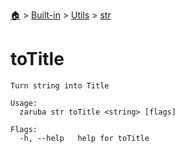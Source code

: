 <!--startTocHeader-->
[🏠](../../../README.md) > [Built-in](../../README.md) > [Utils](../README.md) > [str](README.md)
# toTitle
<!--endTocHeader-->

```
Turn string into Title

Usage:
  zaruba str toTitle <string> [flags]

Flags:
  -h, --help   help for toTitle

```

<!--startTocSubtopic-->

<!--endTocSubtopic-->